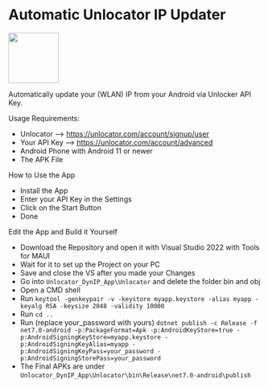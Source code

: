 # Automatic Unlocator IP Updater

<img src="https://github.com/ElryWeeb/Unlocator_DynIP_App/blob/main/Unlocator/Resources/Images/unlocator.png" width=100></img>

Automatically update your (WLAN) IP from your Android via Unlocker API Key.

<a name="req">Usage Requirements: </a>
- Unlocator --> https://unlocator.com/account/signup/user
- Your API Key --> https://unlocator.com/account/advanced
- Android Phone with Android 11 or newer
- The APK File

<a name="how">How to Use the App</a>
- Install the App
- Enter your API Key in the Settings
- Click on the Start Button
- Done

<a name="edit">Edit the App and Build it Yourself </a>
- Download the Repository and open it with Visual Studio 2022 with Tools for MAUI
- Wait for it to set up the Project on your PC
- Save and close the VS after you made your Changes
- Go into ```Unlocator_DynIP_App\Unlocator``` and delete the folder bin and obj
- Open a CMD shell
- Run ```keytool -genkeypair -v -keystore myapp.keystore -alias myapp -keyalg RSA -keysize 2048 -validity 10000```
- Run ```cd ..```
- Run (replace your_password with yours) ```dotnet publish -c Release -f net7.0-android -p:PackageFormat=Apk -p:AndroidKeyStore=true -p:AndroidSigningKeyStore=myapp.keystore -p:AndroidSigningKeyAlias=myapp -p:AndroidSigningKeyPass=your_password -p:AndroidSigningStorePass=your_password```
- The Final APKs are under ```Unlocator_DynIP_App\Unlocator\bin\Release\net7.0-android\publish```
